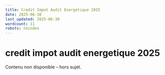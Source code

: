 ```yaml
---
title: Credit Impot Audit Energetique 2025
date: 2025-06-30
last_updated: 2025-06-30
wordcount: 11
robots: noindex
---
```


# credit impot audit energetique 2025

Contenu non disponible – hors sujet.